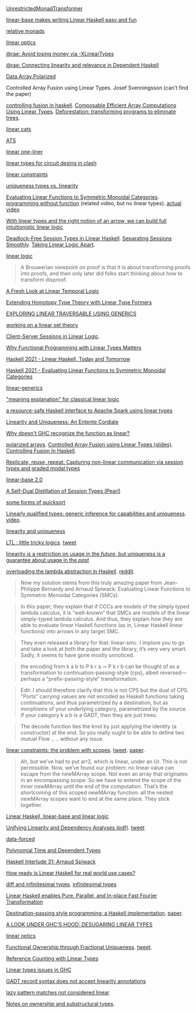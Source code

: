 [UnrestrictedMonadTransformer](https://twitter.com/sjoerd_visscher/status/1359854099651588100)

[linear-base makes writing Linear Haskell easy and fun](https://www.reddit.com/r/haskell/comments/lhheg8/tweag_linearbase_makes_writing_linear_haskell/)

[relative monads](https://www.reddit.com/r/haskell/comments/lhheg8/tweag_linearbase_makes_writing_linear_haskell/gmxvxkl/)

[linear optics](https://www.reddit.com/r/haskell/comments/lhheg8/tweag_linearbase_makes_writing_linear_haskell/gmxwfht/)

[@rae: Avoid losing money via -XLinearTypes](https://www.youtube.com/watch?v=l-h-vH8JxDE)

[@rae: Connecting linearity and relevance in Dependent Haskell](https://www.youtube.com/watch?v=zglkdlK2zR8)

[Data.Array.Polarized](http://hackage.haskell.org/package/linear-base-0.1.0/docs/Data-Array-Polarized.html)

Controlled Array Fusion using Linear Types. Josef Svenningsson (can't find the paper)

[controlling fusion in haskell](http://jyp.github.io/posts/controlled-fusion.html). [Composable Efficient Array Computations Using Linear Types](https://lopezjuan.com/project/limestone/vectorcomp.pdf). [Deforestation: transforming programs to eliminate trees](https://www.sciencedirect.com/science/article/pii/030439759090147A).

[linear cats](https://twitter.com/sjoerd_visscher/status/1360639785023377410)

[ATS](https://lobste.rs/s/eu70sb/ats_why_linear_types_are_future_systems)

[linear one-liner](https://twitter.com/sjoerd_visscher/status/1364263840150650881)

[linear types for circuit desing in clash](https://www.reddit.com/r/haskell/comments/lt3gtx/linear_types_for_circuit_design_in_haskellclash/)

[linear constraints](https://twitter.com/tweagio/status/1369985074284929025)

[uniqueness types vs. linearity](https://www.reddit.com/r/haskell/comments/m3epde/linear_constraints/gqu389i/)

[Evaluating Linear Functions to Symmetric Monoidal Categories](https://arxiv.org/abs/2103.06195). [programming without function](https://www.youtube.com/watch?v=xZmPuz9m2t0) (related video, but no linear types). [actual video](https://twitter.com/aspiwack/status/1437342308165357571)

[With linear types and the right notion of an arrow, we can build full intuitionistic linear logic](https://twitter.com/kmett/status/1376235979481116672)

[Deadlock-Free Session Types in Linear Haskell](https://arxiv.org/abs/2103.14481). [Separating Sessions Smoothly](https://arxiv.org/abs/2105.08996). [Taking Linear Logic Apart](https://arxiv.org/abs/1904.06848). 

[linear logic](https://www.reddit.com/r/haskell/comments/mgve3s/linear_logic_in_ghc_9/gsxbysh/) 

> A Brouwerian viewpoint on proof is that it is about transforming proofs into proofs, and then only later did folks start thinking about how to transform disproof.

[A Fresh Look at Linear Temporal Logic](https://www.youtube.com/watch?v=iZI4wLxemeY)

[Extending Homotopy Type Theory with Linear Type Formers](https://www.youtube.com/watch?v=sPxtdCtjSDc)

[EXPLORING LINEAR TRAVERSABLE USING GENERICS](https://www.tweag.io/blog/2021-07-08-linear-traversable/)

[working on a linear set theory](https://twitter.com/aspiwack/status/1420395091009617934)

[Client-Server Sessions in Linear Logic](https://www.youtube.com/watch?v=om3QlFls3cs&list=PLyrlk8Xaylp5ed_Yhg2oTdVhrtVohVaoa&index=2). 

[Why Functional Programming with Linear Types Matters](https://www.youtube.com/watch?v=WZ_0FSGeq2s)

[Haskell 2021 - Linear Haskell, Today and Tomorrow](https://www.youtube.com/watch?v=v7k4XkzwWao)

[Haskell 2021 - Evaluating Linear Functions to Symmetric Monoidal Categories](https://www.youtube.com/watch?v=90OJz0QE4qE)

[linear-generics](https://www.reddit.com/r/haskell/comments/q6fl5x/lineargenerics/)

["meaning explanation" for classical linear logic](https://twitter.com/evanewashington/status/1454581185976455174)

[a resource-safe Haskell interface to Apache Spark using linear types](https://twitter.com/tweagio/status/1460951649233649667)

[Linearity and Uniqueness: An Entente Cordiale](https://starsandspira.ls/docs/esop22-draft.pdf)

[Why doesn't GHC recognize the function as linear?](https://stackoverflow.com/a/70897280/1364288)

[polarized arrays](https://hackage.haskell.org/package/linear-base-0.1.0/docs/Data-Array-Polarized.html).  [Controlled Array Fusion using Linear Types (slides)](http://www.cse.chalmers.se/~josefs/talks/LinArrays.pdf). [Controlling Fusion In Haskell](http://jyp.github.io/posts/controlled-fusion.html).

[Replicate, reuse, repeat: Capturing non-linear communication via session types and graded modal types](https://twitter.com/Jose_A_Alonso/status/1503651140214435846)

[linear-base 2.0](https://github.com/tweag/linear-base/blob/master/README.md)

[A Self-Dual Distillation of Session Types (Pearl)](https://julesjacobs.com/pdf/lambdabar.pdf)

[some forms of quicksort](https://twitter.com/DiazCarrete/status/1537899021620064256)

[Linearly qualified types: generic inference for capabilities and uniqueness](https://dl.acm.org/doi/10.1145/3547626). [video](https://www.youtube.com/watch?v=c8VZp-3eQU0).

[linearity and uniqueness](https://www.reddit.com/r/haskell/comments/xptedd/comment/iq731iu/)

[LTL : little tricky logics](https://blog.brownplt.org/2022/11/05/little-tricky-logics.html). [tweet](https://twitter.com/ShriramKMurthi/status/1589117327786012672)

[linearity is a restriction on usage in the *future*, but uniqueness is a guarantee about usage in the *past*](https://functional.cafe/@daniel@types.pl/109500804388895934)

[overloading the lambda abstraction in Haskell](https://acatalepsie.fr/posts/overloading-lambda). [reddit](https://www.reddit.com/r/haskell/comments/zi9mxp/overloading_the_lambda_abstraction_in_haskell/).

> Now my solution stems from this truly amazing paper from Jean-Philippe Bernardy and Arnaud Spiwack: Evaluating Linear Functions to Symmetric Monoidal Categories (SMCs).

> In this paper, they explain that if CCCs are models of the simply typed lambda calculus, it is “well-known” that SMCs are models of the linear simply-typed lambda calculus. And thus, they explain how they are able to evaluate linear Haskell functions (as in, Linear Haskell linear functions) into arrows in any target SMC.

> They even released a library for that: linear-smc. I implore you to go and take a look at both the paper and the library, it’s very very smart. Sadly, it seems to have gone mostly unnoticed.

> the encoding from k a b to P k r a ⊸ P k r b can be thought of as a transformation to continuation-passing-style (cps), albeit reversed— perhaps a “prefix-passing-style” transformation.

> Edit: I should therefore clarify that this is not CPS but the dual of CPS. "Ports" carrying values are not encoded as Haskell functions taking continuations, and thus parametrized by a destination, but as morphisms of your underlying category, parametrized by the source. If your category k a b is a GADT, then they are just trees.

>  The decode function ties the knot by just applying the identity (a constructor) at the end. So you really ought to be able to define two mutual Flow .. .. without any issue.

[linear constraints: the problem with scopes](https://www.tweag.io/blog/2023-03-23-linear-constraints-linearly/). [tweet](https://twitter.com/aspiwack/status/1638945084430340096). [paper](https://richarde.dev/papers/2021/linear-constraints/linear-constraints.pdf).

> Ah, but we’ve had to put arr2, which is linear, under an Ur. This is not permissible. Now, we’ve found our problem: no linear value can escape from the newMArray scope. Not even an array that originates in an encompassing scope. So we have to extend the scope of the inner newMArray until the end of the computation. That’s the shortcoming of this scoped newMArray function: all the nested newMArray scopes want to end at the same place. They stick together.

[Linear Haskell, linear-base and linear logic](https://www.reddit.com/r/haskell/comments/126oqt3/linear_haskell_linearbase_and_linear_logic/)

[Unifying Linearity and Dependency Analyses (pdf)](https://arxiv.org/pdf/2304.03175.pdf). [tweet](https://twitter.com/Iceland_jack/status/1646187121756061698)

[data-forced](https://www.reddit.com/r/haskell/comments/12tkucn/presenting_dataforced_an_alternative_to_bang/)

[Polynomial Time and Dependent Types](https://hachyderm.io/@arXiv_csLO_bot@mastoxiv.page/110739361251013639)

[Haskell Interlude 31: Arnaud Spiwack](https://discourse.haskell.org/t/haskell-interlude-31-arnaud-spiwack/7154)

[How ready is Linear Haskell for real world use cases?](https://github.com/tweag/linear-base/issues/462)

[diff and infinitesimal types](https://mathstodon.xyz/@dpiponi/111393337635919821). [infinitesimal types](https://twitter.com/sjoerd_visscher/status/1723469417881682307)

[Linear Haskell enables Pure, Parallel, and In-place Fast Fourier Transformation](https://discourse.haskell.org/t/experience-report-linear-haskell-enables-pure-parallel-and-in-place-fast-fourier-transformation/8256)

[Destination-passing style programming: a Haskell implementation](https://twitter.com/Iceland_jack/status/1737630661182210217). [paper](https://t.co/TraDzKKWgv).

[A LOOK UNDER GHC'S HOOD: DESUGARING LINEAR TYPES](https://www.tweag.io/blog/2024-01-18-linear-desugaring/)

[linear optics](https://twitter.com/aspiwack/status/1750941510604886029)

[Functional Ownership through Fractional Uniqueness](https://dl.acm.org/doi/10.1145/3649848). [tweet](https://twitter.com/starsandspirals/status/1785273479140376878).

[Reference Counting with Linear Types](https://discourse.haskell.org/t/reference-counting-with-linear-types/9535)

[Linear types issues in GHC](https://gitlab.haskell.org/ghc/ghc/-/issues/?label_name%5B%5D=LinearTypes)

[GADT record syntax does not accept linearity annotations](https://gitlab.haskell.org/ghc/ghc/-/issues/24097)

[lazy pattern matches not considered linear](https://gitlab.haskell.org/ghc/ghc/-/issues/23461)

[Notes on ownership and substructural types](https://without.boats/blog/ownership/).



